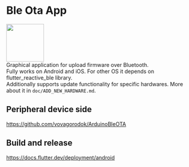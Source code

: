 # Ble Ota App
<img src="./assets/images/icon.svg" width="100">\
Graphical application for upload firmware over Bluetooth.\
Fully works on Android and iOS. For other OS it depends on flutter_reactive_ble library.\
Additionally supports update functionality for specific hardwares. More about it in `doc/ADD_NEW_HARDWARE.md`.

## Peripheral device side
https://github.com/vovagorodok/ArduinoBleOTA

## Build and release
https://docs.flutter.dev/deployment/android